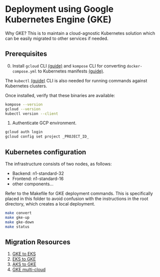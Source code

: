 # Deployment using Google Kubernetes Engine (GKE)

Why GKE? This is to maintain a cloud-agnostic Kubernetes solution 
which can be easily migrated to other services if needed.

## Prerequisites

0. Install `gcloud` CLI [(guide)](https://cloud.google.com/sdk/docs/install) and
`kompose` CLI for converting `docker-compose.yml` to Kubernetes manifests
[(guide)](https://kompose.io/installation/).

The `kubectl` [(guide)](https://kubernetes.io/docs/tasks/tools/install-kubectl-linux/) 
CLI is also needed for running commands against Kubernetes clusters.

Once installed, verify that these binaries are available:

```bash
kompose --version
gcloud --version
kubectl version --client
```

1. Authenticate GCP environment.

```bash
gcloud auth login
gcloud config set project _PROJECT_ID_
```

## Kubernetes configuration

The infrastructure consists of two nodes, as follows:
- Backend: n1-standard-32
- Frontend: n1-standard-16
- other components...

Refer to the Makefile for GKE deployment commands. This is specifically placed
in this folder to avoid confusion with the instructions in the root directory,
which creates a local deployment.

```bash
make convert
make gke-up
make gke-down
make status
```

## Migration Resources

1. [GKE to EKS](https://github.com/awslabs/aws-kubernetes-migration-factory)
2. [EKS to GKE](https://cloud.google.com/kubernetes-engine/multi-cloud/docs/attached/eks/how-to/migrate-cluster)
3. [AKS to GKE](https://cloud.google.com/kubernetes-engine/multi-cloud/docs/attached/aks/how-to/migrate-cluster)
4. [GKE multi-cloud](https://cloud.google.com/kubernetes-engine/multi-cloud/)
